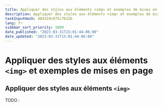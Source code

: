 ```yaml
---
title: Appliquer des styles aux éléments <img> et exemples de mises en page
description: Appliquer des styles aux éléments <img> et exemples de mises en page
taskInputHash: d84329c075c7632b
lang: fr
sidebar_sort_priority: 1000
date_published: "2023-03-31T15:01:44-06:00"
date_updated: "2023-03-31T15:01:44-06:00"
---
```

# Appliquer des styles aux éléments `<img>` et exemples de mises en page

## Appliquer des styles aux éléments `<img>`

TODO :
